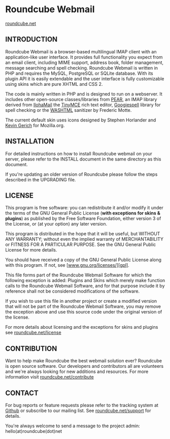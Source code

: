 Roundcube Webmail 
=================
[roundcube.net](http://roundcube.net)


INTRODUCTION
------------
Roundcube Webmail is a browser-based multilingual IMAP client with an
application-like user interface. It provides full functionality you expect
from an email client, including MIME support, address book, folder management,
message searching and spell checking. Roundcube Webmail is written in PHP and
requires the MySQL, PostgreSQL or SQLite database. With its plugin API it is
easily extendable and the user interface is fully customizable using skins
which are pure XHTML and CSS 2.

The code is mainly written in PHP and is designed to run on a webserver.
It includes other open-source classes/libraries from [PEAR][pear],
an IMAP library derived from [IlohaMail][iloha] the [TinyMCE][tinymce] rich
text editor, [Googiespell][googiespell] library for spell checking or
the [WASHTML][washtml] sanitizer by Frederic Motte.

The current default skin uses icons designed by Stephen Horlander and [Kevin 
Gerich][kmgerich] for Mozilla.org.


INSTALLATION
------------
For detailed instructions on how to install Roundcube webmail on your server,
please refer to the INSTALL document in the same directory as this document.

If you're updating an older version of Roundcube please follow the steps
described in the UPGRADING file.


LICENSE
-------
This program is free software: you can redistribute it and/or modify
it under the terms of the GNU General Public License (**with exceptions
for skins & plugins**) as published by the Free Software Foundation,
either version 3 of the License, or (at your option) any later version.

This program is distributed in the hope that it will be useful,
but WITHOUT ANY WARRANTY; without even the implied warranty of
MERCHANTABILITY or FITNESS FOR A PARTICULAR PURPOSE. See the
GNU General Public License for more details.

You should have received a copy of the GNU General Public License
along with this program. If not, see [www.gnu.org/licenses/][gpl].

This file forms part of the Roundcube Webmail Software for which the
following exception is added: Plugins and Skins which merely make
function calls to the Roundcube Webmail Software, and for that purpose
include it by reference shall not be considered modifications of
the software.

If you wish to use this file in another project or create a modified
version that will not be part of the Roundcube Webmail Software, you
may remove the exception above and use this source code under the
original version of the license.

For more details about licensing and the exceptions for skins and plugins
see [roundcube.net/license][license]


CONTRIBUTION
------------
Want to help make Roundcube the best webmail solution ever?
Roundcube is open source software. Our developers and contributors all
are volunteers and we're always looking for new additions and resources.
For more information visit [roundcube.net/contribute][contrib]


CONTACT
-------
For bug reports or feature requests please refer to the tracking system
at [Github][githubissues] or subscribe to our mailing list.
See [roundcube.net/support][support] for details.

You're always welcome to send a message to the project admin:
hello(at)roundcube(dot)net


[pear]:         http://pear.php.net
[iloha]:        http://sourceforge.net/projects/ilohamail/
[tinymce]:      http://www.tinymce.com/
[googiespell]:  http://orangoo.com/labs/GoogieSpell/
[washtml]:      http://www.ubixis.com/washtml/
[kmgerich]:     http://kmgerich.com/
[gpl]:          http://www.gnu.org/licenses/
[license]:      http://roundcube.net/license
[contrib]:      http://roundcube.net/contribute
[support]:      http://roundcube.net/support
[githubissues]: https://github.com/roundcube/roundcubemail/issues
